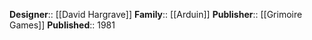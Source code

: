**Designer**:: [[David Hargrave]]
**Family**:: [[Arduin]]
**Publisher**:: [[Grimoire Games]]
**Published**:: 1981


